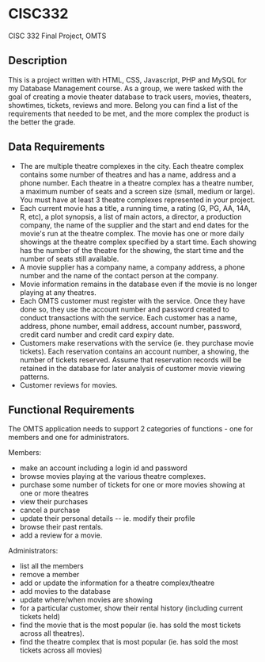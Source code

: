 # CISC332
CISC 332 Final Project, OMTS

## Description
This is a project written with HTML, CSS, Javascript, PHP and MySQL for my Database
Management course. As a group, we were tasked with the goal of creating a movie theater
database to track users, movies, theaters, showtimes, tickets, reviews and more.
Belong you can find a list of the requirements that needed to be met, and the more
complex the product is the better the grade.

## Data Requirements

- The are multiple theatre complexes in the city. Each theatre complex contains
some number of theatres and has a name, address and a phone number. Each theatre
in a theatre complex has a theatre number, a maximum number of seats and a screen
size (small, medium or large).  You must have at least 3 theatre complexes
represented in your project.
- Each current movie has a title, a running time, a rating (G, PG, AA, 14A, R,
etc), a plot synopsis, a list of main actors, a director, a production company,
the name of the supplier and the start and end dates for the movie's run at the
theatre complex. The movie has one or more daily showings at the theatre complex
specified by a start time. Each showing has the number of the theatre for the
showing, the start time and the number of seats still available. 
- A movie supplier has a company name, a company address, a phone number and the
name of the contact person at the company.
- Movie information remains in the database even if the movie is no longer playing
at any theatres.
- Each OMTS customer must register with the service.  Once they have done so, they
use the account number and password created to conduct transactions with the
service. Each customer has a name, address, phone number, email address, account
number, password, credit card number and credit card expiry date.
- Customers make reservations with the service (ie. they purchase movie tickets).
Each reservation contains an account number, a showing, the number of tickets
reserved. Assume that reservation records will be retained in the database for
later analysis of customer movie viewing patterns.
- Customer reviews for movies.

## Functional Requirements

The OMTS application needs to support 2 categories of functions - one for members
and one for administrators.

Members:

- make an account including a login id and password
- browse movies playing at the various theatre complexes.
- purchase some number of tickets for one or more movies showing at one or more
theatres
- view their purchases
- cancel a purchase
- update their personal details -- ie. modify their profile
- browse their past rentals.
- add a review for a movie.

Administrators:

- list all the members
- remove a member
- add or update the information for a theatre complex/theatre
- add movies to the database
- update where/when movies are showing
- for a particular customer, show their rental history (including current tickets
held)
- find the movie that is the most popular (ie. has sold the most tickets across all
theatres).
- find the theatre complex that is most popular (ie. has sold the most tickets
across all movies)